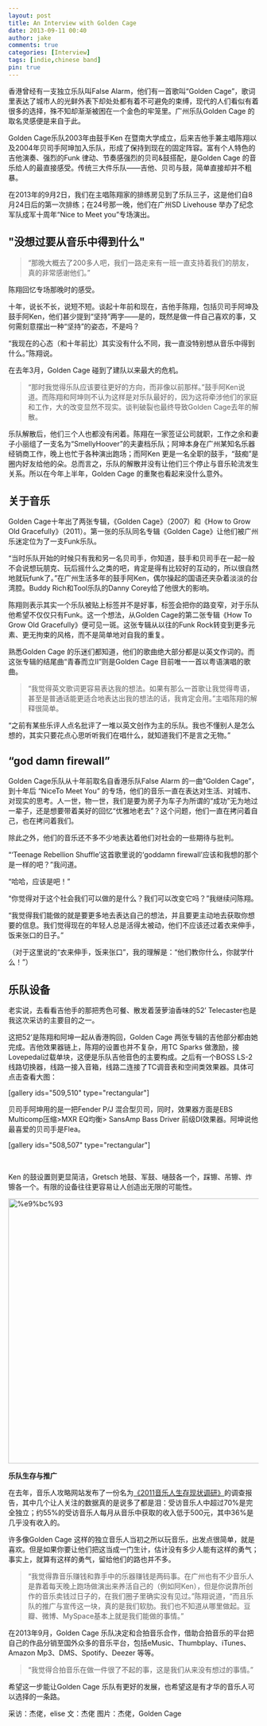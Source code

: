 ```yaml
---
layout: post
title: An Interview with Golden Cage
date: 2013-09-11 00:40
author: jake
comments: true
categories: [Interview]
tags: [indie,chinese band]
pin: true
---
```

香港曾经有一支独立乐队叫False Alarm，他们有一首歌叫“Golden Cage”，歌词里表达了城市人的光鲜外表下却处处都有着不可避免的束缚，现代的人们看似有着很多的选择，殊不知却渐渐被困在一个金色的牢笼里。广州乐队Golden Cage 的取名灵感便是来自于此。

Golden Cage乐队2003年由鼓手Ken 在暨南大学成立，后来吉他手兼主唱陈翔以及2004年贝司手阿坤加入乐队，形成了保持到现在的固定阵容。富有个人特色的吉他演奏、强烈的Funk 律动、节奏感强烈的贝司&amp;鼓搭配，是Golden Cage 的音乐给人的最直接感受。传统三大件乐队——吉他、贝司与鼓，简单直接却并不粗暴。

在2013年的9月2日，我们在主唱陈翔家的排练房见到了乐队三子，这是他们自8月24日后的第一次排练；在24号那一晚，他们在广州SD Livehouse 举办了纪念军队成军十周年“Nice to Meet you”专场演出。

## "没想过要从音乐中得到什么"
> “那晚大概去了200多人吧，我们一路走来有一班一直支持着我们的朋友，真的非常感谢他们。”

陈翔回忆专场那晚时的感受。

十年，说长不长，说短不短。谈起十年前和现在，吉他手陈翔，包括贝司手阿坤及鼓手阿Ken，他们甚少提到“坚持”两字——是的，既然是做一件自己喜欢的事，又何需刻意摆出一种“坚持”的姿态，不是吗？

“我现在的心态（和十年前比）其实没有什么不同，我一直没特别想从音乐中得到什么。”陈翔说。

在去年3月，Golden Cage 碰到了建队以来最大的危机。

> “那时我觉得乐队应该要往更好的方向，而非像以前那样。”鼓手阿Ken说道。而陈翔和阿坤则不认为这样是对乐队最好的，因为这将牵涉他们的家庭和工作，大的改变显然不现实。谈判破裂也最终导致Golden Cage去年的解散。

乐队解散后，他们三个人也都没有闲着。陈翔在一家签证公司就职，工作之余和妻子小丽组了一支名为“SmellyHoover”的夫妻档乐队；阿坤本身在广州某知名乐器经销商工作，晚上也忙于各种演出跑场；而阿Ken 更是一名全职的鼓手，“鼓痴”是圈内好友给他的朵。总而言之，乐队的解散并没有让他们三个停止与音乐轮流发生关系。所以在今年上半年，Golden Cage 的重聚也看起来没什么意外。

## 关于音乐
Golden Cage十年出了两张专辑，《Golden Cage》（2007）和《How to Grow Old Gracefully》（2011）。第一张的乐队同名专辑《Golden Cage》让他们被广州乐迷定位为了一支Funk乐队。

“当时乐队开始的时候只有我和另一名贝司手，你知道，鼓手和贝司手在一起一般不会说想玩朋克、玩后摇什么之类的吧，肯定是得有比较好的互动的，所以很自然地就玩funk了。”在广州生活多年的鼓手阿Ken，偶尔操起的国语还夹杂着淡淡的台湾腔。Buddy Rich和Tool乐队的Danny Corey给了他很大的影响。

陈翔则表示其实一个乐队被贴上标签并不是好事，标签会把你的路变窄，对于乐队他希望不仅仅只有Funk。这一个想法，从Golden Cage的第二张专辑《How To Grow Old Gracefully》便可见一斑。这张专辑从以往的Funk Rock转变到更多元素、更无拘束的风格，而不是简单地对自我的重复。

熟悉Golden Cage 的乐迷们都知道，他们的歌曲绝大部分都是以英文作词的。而这张专辑的结尾曲“青春而立II”则是Golden Cage 目前唯一一首以粤语演唱的歌曲。

> “我觉得英文歌词更容易表达我的想法。如果有那么一首歌让我觉得粤语，甚至是普通话能更适合地表达出我的想法的话，我肯定会用。”主唱陈翔的解释很简单。

“之前有某些乐评人点名批评了一堆以英文创作为主的乐队。我也不懂别人是怎么想的，其实只要花点心思听听我们在唱什么，就知道我们不是言之无物。”

## “god damn firewall”
Golden Cage乐队从十年前取名自香港乐队False Alarm 的一曲“Golden Cage”，到十年后 “NiceTo Meet You” 的专场，他们的音乐一直在表达对生活、对城市、对现实的思考。人一世，物一世，我们是要为房子为车子为所谓的“成功”无为地过一辈子，还是想要带着美好的回忆“优雅地老去”？这个问题，他们一直在拷问着自己，也在拷问着我们。

除此之外，他们的音乐还不多不少地表达着他们对社会的一些期待与批判。

“‘Teenage Rebellion Shuffle’这首歌里说的‘goddamn firewall’应该和我想的那个是一样的吧？”我问道。

“哈哈，应该是吧！”

“你觉得对于这个社会我们可以做的是什么？我们可以改变它吗？”我继续问陈翔。

“我觉得我们能做的就是要更多地去表达自己的想法，并且要更主动地去获取你想要的信息。我们觉得现在的年轻人总是活得太被动，他们不应该还过着衣来伸手，饭来张口的日子。”

（对于这里说的“衣来伸手，饭来张口”，我的理解是：“他们教你什么，你就学什么！”）


## 乐队设备
老实说，去看看吉他手的那把秀色可餐、散发着菠萝油香味的52’ Telecaster也是我这次采访的主要目的之一。

这把52’是陈翔和阿坤一起从香港购回，Golden Cage 两张专辑的吉他部分都由她完成。吉他效果器链上，陈翔的设置也并不复杂，用TC Sparks 做激励，接Lovepedal过载单块，这便是乐队吉他音色的主要构成。之后有一个BOSS LS-2 线路切换器，线路一接入音箱，线路二连接了TC调音表和空间类效果器。具体可点击查看大图：

[gallery ids="509,510" type="rectangular"]

贝司手阿坤用的是一把Fender P/J 混合型贝司，同时，效果器方面是EBS Multicomp压缩&gt;MXR EQ均衡&gt; SansAmp Bass Driver 前级DI效果器。阿坤说他最喜爱的贝司手是Flea。

[gallery ids="508,507" type="rectangular"]

&nbsp;

Ken 的鼓设置则更显简洁，Gretsch 地鼓、军鼓、嗵鼓各一个，踩镲、吊镲、炸镲各一个。有限的设备往往更容易让人创造出无限的可能性。

<img class="alignnone size-full wp-image-506" src="https://jakewqj.files.wordpress.com/2017/02/e9bc93.jpg" alt="%e9%bc%93" width="800" height="533" />
<pre><strong>乐队生存与推广</strong></pre>
在去年，音乐人攻略网站发布了一份名为<a href="http://musicianguide.cn/heavy-the-big-run-of-the-2011-music-of-the-survival-status-of-research/?utm_source=mg&amp;utm_medium=selectedbanner&amp;utm_campaign=mg">《2011音乐人生存现状调研》</a>的调查报告，其中几个让人关注的数据真的是说多了都是泪：受访音乐人中超过70%是完全独立；约55%的受访音乐人每月从音乐中获取的收入低于500元，其中36%是几乎没有收入的。

许多像Golden Cage 这样的独立音乐人当初之所以玩音乐，出发点很简单，就是喜欢。但是如果你要让他们把这当成一门生计，估计没有多少人能有这样的勇气；事实上，就算有这样的勇气，留给他们的路也并不多。

> “我觉得靠音乐赚钱和靠手中的乐器赚钱是两码事。在广州也有不少音乐人是靠着每天晚上跑场做演出来养活自己的（例如阿Ken），但是你说靠所创作的音乐卖钱过日子的，在我们圈子里确实没有见过。”陈翔说道，“而且乐队的推广与宣传这一块，真的是我们软肋。我们也不知道从哪里做起。豆瓣、微博、MySpace基本上就是我们能做的事情。”

在2013年9月，Golden Cage 乐队决定和合拍音乐合作，借助合拍音乐的平台把自己的作品分销至国外众多的音乐平台，包括eMusic、Thumbplay、iTunes、Amazon Mp3、DMS、Spotify、Deezer 等等。

> “我觉得合拍音乐在做一件很了不起的事，这是我们从来没有想过的事情。”

希望这一步能让Golden Cage 乐队有更好的发展，也希望这是有才华的音乐人可以选择的一条路。


采访：杰佬，elise
文：杰佬
图片：杰佬，Golden Cage
